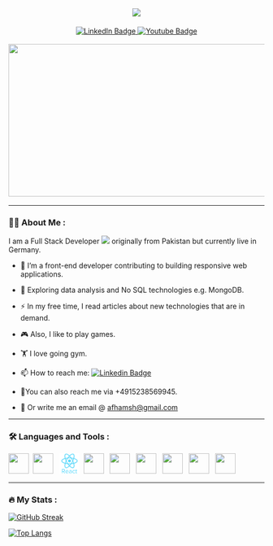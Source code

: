 <div id="header" align="center">
  <img src="https://media.giphy.com/media/M9gbBd9nbDrOTu1Mqx/giphy.gif" width="100"/>
</div>
&nbsp;
<div id="badges" align="center">
  <a href="https://www.linkedin.com/in/afham-sheikh">
    <img src="https://img.shields.io/badge/LinkedIn-blue?style=for-the-badge&logo=linkedin&logoColor=white" alt="LinkedIn Badge"/>
  </a>
  <a href="https://www.youtube.com/@retrogaming9443">
    <img src="https://img.shields.io/badge/YouTube-red?style=for-the-badge&logo=youtube&logoColor=white" alt="Youtube Badge"/>
  </a>
</div>
<div id="views" align="center">
  <img src="https://komarev.com/ghpvc/?username=SheikhAfham-1993&style=flat-square&color=blue" alt=""/>
</div>
<div align="center">
  <img src="https://media.giphy.com/media/dWesBcTLavkZuG35MI/giphy.gif" width="600" height="300"/>
</div>

---

### :man_technologist: About Me :

I am a Full Stack Developer <img src="https://media.giphy.com/media/WUlplcMpOCEmTGBtBW/giphy.gif" width="30"> originally from Pakistan but currently live in Germany.
- :telescope: I’m a front-end developer contributing to building responsive web applications.
  
- :seedling: Exploring data analysis and No SQL technologies e.g. MongoDB.
  
- :zap: In my free time, I read articles about new technologies that are in demand.
  
- 🎮 Also, I like to play games.

- 🏋️ I love going gym.
  
- :mailbox: How to reach me: [![Linkedin Badge](https://img.shields.io/badge/-Afham-blue?style=flat&logo=Linkedin&logoColor=white)](https://www.linkedin.com/in/afham-sheikh)
  
- 📱You can also reach me via +4915238569945.
  
- 📧 Or write me an email @ afhamsh@gmail.com

---

### :hammer_and_wrench: Languages and Tools :

<div>
  <img src="https://cdn.simpleicons.org/javascript" width="40" height="40"/>&nbsp;
  <img src="https://cdn.simpleicons.org/typescript" width="40" height="40"/>  &nbsp;
  <img src="https://github.com/devicons/devicon/blob/master/icons/react/react-original-wordmark.svg" title="React" alt="React" width="40" height="40"/>&nbsp;
  <img src="https://cdn.simpleicons.org/nextdotjs" width="40" height="40"/>  &nbsp;
  <img src="https://cdn.simpleicons.org/tailwindcss" width="40" height="40"/> &nbsp;
  <img src="https://cdn.simpleicons.org/html5" width="40" height="40"/> &nbsp;
  <img src="https://cdn.simpleicons.org/xamarin" width="40" height="40"/>  &nbsp;
  <img src="https://cdn.simpleicons.org/microsoftsqlserver" width="40" height="40"/>   &nbsp;
  <img src="https://cdn.simpleicons.org/axios" width="40" height="40"/> &nbsp;
</div>

---

### :fire: My Stats :

[![GitHub Streak](http://github-readme-streak-stats.herokuapp.com?user=SheikhAfham-1993&theme=dark&background=000000&count-private=true)](https://git.io/streak-stats)

[![Top Langs](https://github-readme-stats.vercel.app/api/top-langs/?username=SheikhAfham-1993&layout=compact&theme=vision-friendly-dark&count-private=true)](https://github.com/anuraghazra/github-readme-stats)
